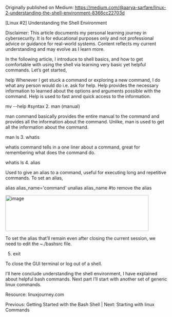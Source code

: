 Originally published on Medium: https://medium.com/@aarya-sarfare/linux-2-understanding-the-shell-environment-8366cc22703d

[Linux #2] Understanding the Shell Environment

Disclaimer: This article documents my personal learning journey in cybersecurity. It is for educational purposes only and not professional advice or guidance for real-world systems. Content reflects my current understanding and may evolve as I learn more.

In the following article, I introduce to shell basics, and how to get comfortable with using the shell via learning very basic yet helpful commands. Let’s get started,

help
Whenever I get stuck a command or exploring a new command, I do what any person would do i.e. ask for help. Help provides the necessary information to learned about the options and arguments possible with the command. Help is used to fast annd quick access to the information.

mv --help #syntax
2. man (manual)

man command basically provides the entire manual to the command and provides all the information about the command. Unlike, man is used to get all the information about the command.

man ls
3. whatis

whatis command tells in a one liner about a command, great for remembering what does the command do.

whatis ls
4. alias

Used to give an alias to a command, useful for executing long and repetitive commands. To set an alias,

alias alias_name='command' 
unalias alias_name #to remove the alias

<img width="446" height="112" alt="image" src="https://github.com/user-attachments/assets/bb185877-9a8b-4c04-aebd-f3ebdaa117ac" />

To set the alias that’ll remain even after closing the current session, we need to edit the ~./bashsrc file.

5. exit

To close the GUI terminal or log out of a shell.

I’ll here conclude understanding the shell environment, I have explained about helpful bash commands. Next part I’ll start with another set of generic linux commands.

Resource: linuxjourney.com

Previous: Getting Started with the Bash Shell | Next: Starting with linux Commands
